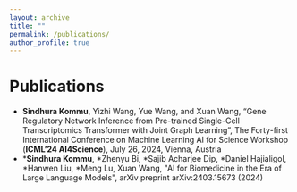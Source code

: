 ```yaml
---
layout: archive
title: ""
permalink: /publications/
author_profile: true
---
```


Publications
======

* **Sindhura Kommu**, Yizhi Wang, Yue Wang, and Xuan Wang, “Gene Regulatory Network Inference from Pre-trained Single-Cell Transcriptomics Transformer with Joint Graph Learning”, The Forty-first International Conference on Machine Learning AI for Science Workshop (**ICML’24 AI4Science**), July 26, 2024, Vienna, Austria
* ***Sindhura Kommu**, *Zhenyu Bi, *Sajib Acharjee Dip, *Daniel Hajialigol, *Hanwen Liu, *Meng Lu, Xuan Wang, "AI for Biomedicine in the Era of Large Language Models", arXiv preprint arXiv:2403.15673 (2024)